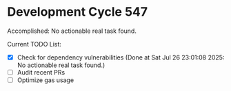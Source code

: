 # Development Cycle 547

Accomplished: No actionable real task found.

Current TODO List:

- [x] Check for dependency vulnerabilities  (Done at Sat Jul 26 23:01:08 2025: No actionable real task found.)
- [ ] Audit recent PRs
- [ ] Optimize gas usage